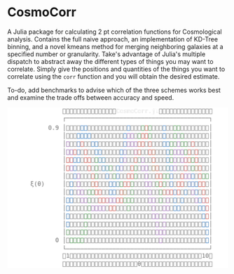 # CosmoCorr  

A Julia package for calculating 2 pt correlation functions for Cosmological analysis. Contains the full naive approach, an implementation of KD-Tree binning, and a novel kmeans method for merging neighboring galaxies at a specified number or granularity. Take's advantage of Julia's multiple dispatch to abstract away the different types of things you may want to correlate. Simply give the positions and quantities of the things you want to correlate using the `corr` function and you will obtain the desired estimate.

To-do, add benchmarks to advise which of the three schemes works best and examine the trade offs between accuracy and speed.

![image](assets/CC_logo.png)
